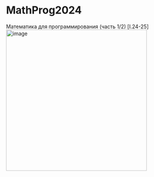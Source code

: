 # MathProg2024
Математика для программирования (часть 1/2) [I.24-25]
<img width="384" alt="image" src="https://github.com/user-attachments/assets/50b31443-8403-4096-afbd-042a0f57596c" />
